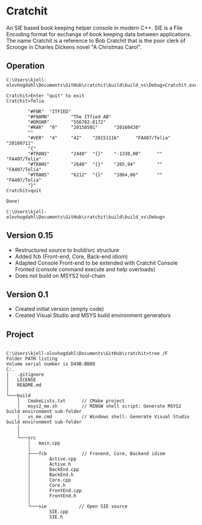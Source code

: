 ﻿# Cratchit
An SIE based book keeping helper console in modern C++. SIE is a File Encoding format for exchange of book keeping data between applications.
The name Cratchit is a reference to Bob Cratchit that is the poor clerk of Scrooge in Charles Dickens novel "A Christmas Carol".

## Operation

```
C:\Users\kjell-olovhogdahl\Documents\GitHub\cratchit\build\build_vs\Debug>Cratchit.exe

Cratchit>Enter "quit" to exit
Cratchit>Telia

        "#FNR"  "ITFIED"
        "#FNAMN"        "The ITfied AB"
        "#ORGNR"        "556782-8172"
        "#RAR"  "0"     "20150501"      "20160430"
        ""
        "#VER"  "4"     "42"    "20151116"      "FA407/Telia"   "20160711"
        "{"
        "#TRANS"        "2440"  "{}"    "-1330,00"      ""      "FA407/Telia"
        "#TRANS"        "2640"  "{}"    "265,94"        ""      "FA407/Telia"
        "#TRANS"        "6212"  "{}"    "1064,06"       ""      "FA407/Telia"
        "}"
Cratchit>quit

Done!

C:\Users\kjell-olovhogdahl\Documents\GitHub\cratchit\build\build_vs\Debug>
```

## Version 0.15

* Restructured source to build/src structure
* Added fcb (Front-end, Core, Back-end idiom)
* Adapted Console Front-end to be extended with Cratchit Console Fronted (console command execute and help overloads)
* Does not build on MSYS2 tool-chain

## Version 0.1

* Created initial version (empty code)
* Created Visual Studio and MSYS build environment generators

## Project
```

C:\Users\kjell-olovhogdahl\Documents\GitHub\cratchit>tree /F
Folder PATH listing
Volume serial number is D49B-BB89
C:.
│   .gitignore
│   LICENSE
│   README.md
│
└───build
    │   CmakeLists.txt      // CMake project
    │   msys2_me.sh         // MINGW shell script: Generate MSYS2 build environment sub-folder
    │   vs_me.cmd           // Windows shell: Generate Visual Studio build environment sub-folder
    │
    │
    └───src
        │   main.cpp
        │
        ├───fcb             // Fronend, Core, Backend idiom
        │       Active.cpp
        │       Active.h
        │       BackEnd.cpp
        │       BackEnd.h
        │       Core.cpp
        │       Core.h
        │       FrontEnd.cpp
        │       FrontEnd.h
        │
        └───sie            // Open SIE source
                SIE.cpp
                SIE.h
```